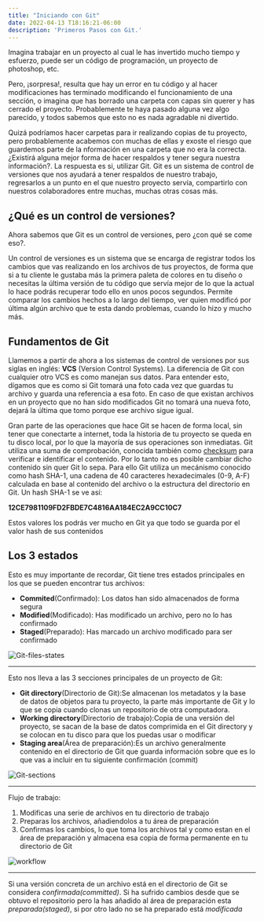 ```yaml
---
title: "Iniciando con Git"
date: 2022-04-13 T18:16:21-06:00
description: 'Primeros Pasos con Git.'
---
```


Imagina trabajar en un proyecto al cual le has invertido mucho tiempo y esfuerzo, puede ser un código de programación, un proyecto de photoshop, etc.  

Pero, ¡sorpresa!, resulta que hay un error en tu código y al hacer modificaciones has terminado modificando el funcionamiento de una sección, o imagina que has borrado una carpeta con
capas sin querer y has cerrado el proyecto. Probablemente te haya pasado alguna vez algo parecido, y todos sabemos que esto no es nada agradable ni divertido.

Quizá podríamos hacer carpetas para ir realizando copias de tu proyecto, pero probablemente acabemos con muchas de ellas y exoste el riesgo que guardemos parte de la nformación
en una carpeta que no era la correcta. ¿Existirá alguna mejor forma de hacer respaldos y tener segura nuestra información?. La respuesta es si, utilizar Git.
Git es un sistema de control de versiones que nos ayudará a tener respaldos de nuestro trabajo, regresarlos a un punto en el que nuestro proyecto servía, compartirlo
con nuestros colaboradores entre muchas, muchas otras cosas más.

## ¿Qué es un control de versiones?

Ahora sabemos que Git es un control de versiones, pero ¿con qué se come eso?.

Un control de versiones es un sistema que se encarga de registrar todos los cambios que vas realizando en los archivos de tus proyectos, de forma que si a tu cliente le gustaba
más la primera paleta de colores en tu diseño o necesitas la última versión de tu código que servía mejor de lo que la actual lo hace podrás recuperar todo ello en unos pocos segundos.
Permite comparar los cambios hechos a lo largo del tiempo, ver quien modificó por última algún archivo que te esta dando problemas, cuando lo hizo y mucho más.

## Fundamentos de Git

Llamemos a partir de ahora a los sistemas de control de versiones por sus siglas en inglés: **VCS** (Version Control Systems).
La diferencia de Git con cualquier otro VCS es como manejan sus datos. Para entender esto, dígamos que es como si Git tomará una foto cada vez que guardas tu archivo y guarda
una referencia a esa foto. En caso de que existan archivos en un proyecto que no han sido modificados Git no tomará una nueva foto, dejará la última que tomo porque ese
archivo sigue igual.

Gran parte de las operaciones que hace Git se hacen de forma local, sin tener que conectarte a internet, toda la historia de tu proyecto se queda en tu disco local, por lo que
la mayoría de sus operaciones son inmediatas. 
Git utiliza una suma de comprobación, conocida también como [checksum](https://www.wikiversus.com/informatica/que-es-checksum/) para verificar e identificar el contenido.
Por lo tanto no es posible cambiar dicho contenido sin quer Git lo sepa. Para ello Git utiliza un mecánismo conocido como hash SHA-1, una cadena de 40 caracteres hexadecimales
(0-9, A-F) calculada en base al contenido del archivo o la estructura del directorio en Git.
Un hash SHA-1 se ve así:  

**12CE7981109FD2FBDE7C4816AA184EC2A9CC10C7**

Estos valores los podrás ver mucho en Git ya que todo se guarda por el valor hash de sus contenidos

## Los 3 estados

Esto es muy importante de recordar, Git tiene tres estados principales en los que se pueden encontrar tus archivos:

- **Commited**(Confirmado): Los datos han sido almacenados de forma segura 
- **Modified**(Modificado): Has modificado un archivo, pero no lo has confirmado
- **Staged**(Preparado): Has marcado un archivo modificado para ser confirmado

![Git-files-states](https://user-images.githubusercontent.com/99101837/165192994-55f88a64-0433-4749-8774-93eb7bcd031b.jpg)

*** 

Esto nos lleva a las 3 secciones principales de un proyecto de Git:

- **Git directory**(Directorio de Git):Se almacenan los metadatos y la base de datos de objetos para tu proyecto, la parte más importante de Git y lo que se copia 
cuando clonas un repositorio de otra computadora.
- **Working directory**(Directorio de trabajo):Copia de una versión del proyecto, se sacan de la base de datos comprimida en el Git directory y se colocan en tu disco para que los puedas usar o modificar
- **Staging area**(Área de preparación):Es un archivo generalmente contenido en el directorio de Git que guarda información sobre que es lo que vas a incluir en tu siguiente confirmación (commit)

![Git-sections](https://user-images.githubusercontent.com/99101837/165193059-68459a0d-9ec4-4126-80f0-db2abd6cb84d.jpg)

***

Flujo de trabajo:

1. Modificas una serie de archivos en tu directorio de trabajo
2. Preparas los archivos, añadiendolos a tu área de preparación
3. Confirmas los cambios, lo que toma los archivos tal y como estan en el área de preparación y almacena esa copia de forma permanente en tu directorio de Git

![workflow](https://user-images.githubusercontent.com/99101837/165193130-5059c30c-2ca7-41d6-8c23-66e906f2f888.jpg)

***

Si una versión concreta de un archivo está en el directorio de Git se considera *confirmada(committed)*. Si ha sufrido cambios desde que se obtuvo el repositorio pero la has añadido
al área de preparación esta *preparada(staged)*, si por otro lado no se ha preparado está *modificada*
